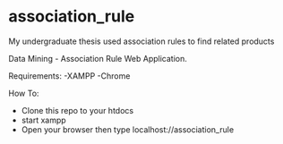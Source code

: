 # association_rule
My undergraduate thesis used association rules to find related products

Data Mining - Association Rule Web Application.

Requirements:
-XAMPP
-Chrome

How To:
- Clone this repo to your htdocs
- start xampp
- Open your browser then type localhost://association_rule

